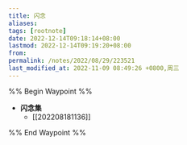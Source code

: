 ```yaml
---
title: 闪念
aliases: 
tags: [rootnote]
date: 2022-12-14T09:18:14+08:00
lastmod: 2022-12-14T09:19:20+08:00
from: 
permalink: /notes/2022/08/29/223521
last_modified_at: 2022-11-09 08:49:26 +0800,周三
---
```


%% Begin Waypoint %%

- **闪念集**
	- [[202208181136]]

%% End Waypoint %%

